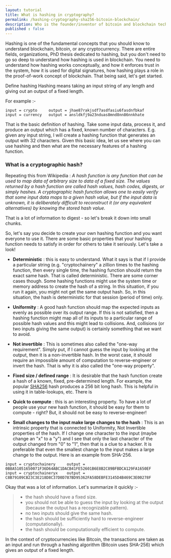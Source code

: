 ```yaml
---
layout: tutorial
title: What is hashing in cryptography?
permalink: /hashing-cryptography-sha256-bitcoin-blockchain/
description: Who is the founder/inventor of bitcoin and blockchain technology? Who is Satoshi Nakamoto and what is the mystery surrounding him?
published : false
---
```

Hashing is one of the fundamental concepts that you should know to understand blockchain, bitcoin, or any cryptocurrency. There are entire fields, organizations, PhD thesis dedicated to hashing, but you don't need to go so deep to understand how hashing is used in blockchain. You need to understand how hashing works conceptually, and how it enforces trust in the system, how it is used for digital signatures, how hashing plays a role in the proof-of-work concept of blockchain. That being said, let's get started. 

Define hashing 
Hashing means taking an input string of any length and giving out an output of a fixed length.

For example :-

```
input = crypto     output = jhae87rakjsdf7asdfasiu6fasdnfbkaf
input = currency   output = ansldkfj9a23nduas8mnd8nn86nnkhate 
```


That is the basic definition of hashing. Take some input data, process it, and produce an output which has a fixed, known number of characters. E.g. given any input string, I will create a hashing function that generates an output with 32 characters. Given this basic idea, let us see where you can use hashing and then what are the necessary features of a hashing function. 

### What is a cryptographic hash?
Repeating this from Wikipedia : _A hash function is any function that can be used to map data of arbitrary size to data of a fixed size. The values returned by a hash function are called hash values, hash codes, digests, or simply hashes. A cryptographic hash function allows one to easily verify that some input data maps to a given hash value, but if the input data is unknown, it is deliberately difficult to reconstruct it (or any equivalent alternatives) by knowing the stored hash value._

That is a lot of information to digest - so let's break it down into small chunks. 


So, let's say you decide to create your own hashing function and you want everyone to use it. There are some basic properties that your hashing function needs to satisfy in order for others to take it seriously. Let's take a look! 

* **Deterministic** : this is easy to understand. What it says is that if I provide a particular string (e.g. "cryptochainery" a zillion times to the hashing function, then every single time, the hashing function should return the exact same hash. That is called deterministic. There are some corner cases though. Some hashing functions might use the system time or memory address to create the hash of a string. In this situation, if you run it again, you might not get the same output hash. So, in this situation, the hash is deterministic for that session (period of time) only. 

* **Uniformity** : A good hash function should map the expected inputs as evenly as possible over its output range. If this is not satisfied, then a hashing function might map all of its inputs to a particular range of possible hash values and this might lead to collisions. And, collisions (or two inputs giving the same output) is certainly something that we want to avoid. 

* **Not invertible** : This is sometimes also called the "one-way requirement". Simply put, if I cannot guess the input by looking at the output, then it is a non-invertible hash. In the worst case, it should require an impossible amount of computation to reverse-engineer or invert the hash. That is why it is also called the "one-way property".

* **Fixed size / defined range** : It is desirable that the hash function create a hash of a known, fixed, pre-determined length. For example, the popular [SHA256](https://en.wikipedia.org/wiki/SHA-2) hash produces a 256 bit long hash. This is helpful in using it in table-lookups, etc. There is 

* **Quick to compute** : this is an interesting property. To have a lot of people use your new hash function, it should be easy for them to compute - right? But, it should not be easy to reverse-engineer! 

* **Small changes to the input make large changes to the hash** : This is an intrinsic property that is connected to Uniformity, Not Invertible properties of the hash. If I change one character to the input (maybe change an "x" to a "y") and I see that only the last character of the output changed from "0" to "1", then that is a clue to a hacker. It is preferable that even the smallest change to the input makes a large change to the output. Here is an example from SHA-256. 

```
input = cryptochainery     output = 0B8A51051650071F36D64ABC1DACB41FE52601B6E8B2C89BFBDCA129FA1650EF
input = cryptochaineryx    output = C8B79109CB23C3E218D8C37D0D787BD95362FA58DEBFE3145D4B469C3E00278F 
```


Okay that was a lot of information. Let's summarize it quickly :-
> * the hash should have a fixed size. 
> * you should not be able to guess the input by looking at the output (because the output has a recognizable pattern).
> * no two inputs should give the same hash.
> * the hash should be sufficiently hard to reverse-engineer (computationally).
> * the hash should be computationally efficient to compute. 

In the context of cryptocurrencies like Bitcoin, the transactions are taken as an input and run through a hashing algorithm (Bitcoin uses SHA-256) which gives an output of a fixed length.
